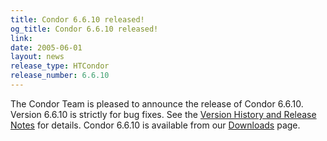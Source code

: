 ```yaml
---
title: Condor 6.6.10 released!
og_title: Condor 6.6.10 released!
link: 
date: 2005-06-01
layout: news
release_type: HTCondor
release_number: 6.6.10
---
```


The Condor Team is pleased to announce the release of Condor 6.6.10.  Version 6.6.10 is strictly for bug fixes. See the <a href="manual/latest-stable/9_Version_History.html"> Version History and Release Notes</a> for details. Condor 6.6.10 is available from our <a href="downloads/">Downloads</a> page.
